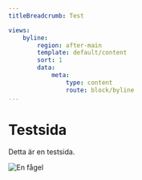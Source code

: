 ```yaml
---
titleBreadcrumb: Test

views:
    byline:
        region: after-main
        template: default/content
        sort: 1
        data:
            meta:
                type: content
                route: block/byline
...
```


Testsida
==============================================

Detta är en testsida.

![En fågel](https://images.unsplash.com/photo-1472345113808-03a78a564cc5?ixlib=rb-0.3.5&q=80&fm=jpg&crop=entropy&cs=tinysrgb&w=1080&fit=max&s=8ae73362f07803bcc7f55d1a09c2d17c)
